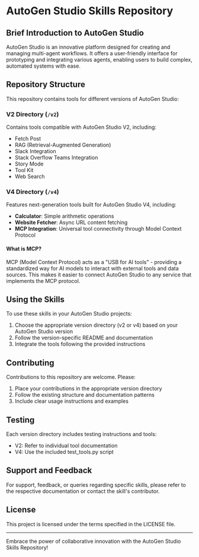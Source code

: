 # AutoGen Studio Skills Repository

## Brief Introduction to AutoGen Studio

AutoGen Studio is an innovative platform designed for creating and managing multi-agent workflows. It offers a user-friendly interface for prototyping and integrating various agents, enabling users to build complex, automated systems with ease.

## Repository Structure

This repository contains tools for different versions of AutoGen Studio:

### V2 Directory (`/v2`)
Contains tools compatible with AutoGen Studio V2, including:
- Fetch Post
- RAG (Retrieval-Augmented Generation)
- Slack Integration
- Stack Overflow Teams Integration
- Story Mode
- Tool Kit
- Web Search

### V4 Directory (`/v4`)
Features next-generation tools built for AutoGen Studio V4, including:
- **Calculator**: Simple arithmetic operations
- **Website Fetcher**: Async URL content fetching
- **MCP Integration**: Universal tool connectivity through Model Context Protocol

#### What is MCP?
MCP (Model Context Protocol) acts as a "USB for AI tools" - providing a standardized way for AI models to interact with external tools and data sources. This makes it easier to connect AutoGen Studio to any service that implements the MCP protocol.

## Using the Skills

To use these skills in your AutoGen Studio projects:

1. Choose the appropriate version directory (v2 or v4) based on your AutoGen Studio version
2. Follow the version-specific README and documentation
3. Integrate the tools following the provided instructions

## Contributing

Contributions to this repository are welcome. Please:
1. Place your contributions in the appropriate version directory
2. Follow the existing structure and documentation patterns
3. Include clear usage instructions and examples

## Testing

Each version directory includes testing instructions and tools:
- V2: Refer to individual tool documentation
- V4: Use the included test_tools.py script

## Support and Feedback

For support, feedback, or queries regarding specific skills, please refer to the respective documentation or contact the skill's contributor.

## License

This project is licensed under the terms specified in the LICENSE file.

---

Embrace the power of collaborative innovation with the AutoGen Studio Skills Repository!